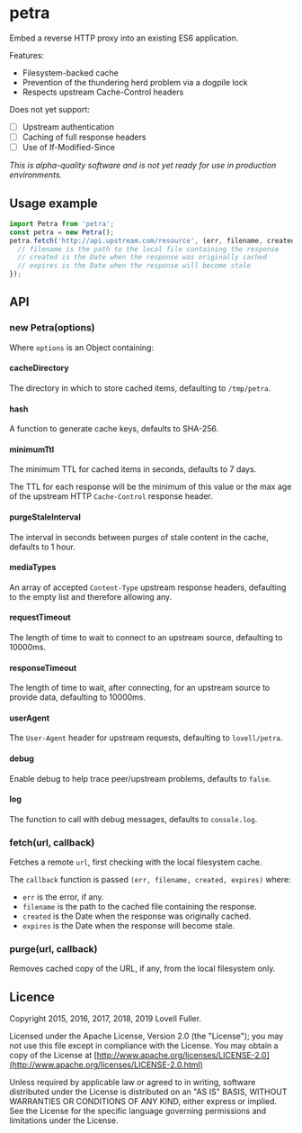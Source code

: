 # petra

Embed a reverse HTTP proxy into an existing ES6 application.

Features:

- Filesystem-backed cache
- Prevention of the thundering herd problem via a dogpile lock
- Respects upstream Cache-Control headers

Does not yet support:

- [ ] Upstream authentication
- [ ] Caching of full response headers
- [ ] Use of If-Modified-Since

_This is alpha-quality software and is not yet ready for use in production environments._

## Usage example

```javascript
import Petra from 'petra';
const petra = new Petra();
petra.fetch('http://api.upstream.com/resource', (err, filename, created, expires) => {
  // filename is the path to the local file containing the response
  // created is the Date when the response was originally cached
  // expires is the Date when the response will become stale
});
```

## API

### new Petra(options)

Where `options` is an Object containing:

#### cacheDirectory

The directory in which to store cached items, defaulting to `/tmp/petra`.

#### hash

A function to generate cache keys, defaults to SHA-256.

#### minimumTtl

The minimum TTL for cached items in seconds, defaults to 7 days.

The TTL for each response will be the minimum of this value or the max age of the upstream HTTP `Cache-Control` response header.

#### purgeStaleInterval

The interval in seconds between purges of stale content in the cache, defaults to 1 hour.

#### mediaTypes

An array of accepted `Content-Type` upstream response headers, defaulting to the empty list and therefore allowing any.

#### requestTimeout

The length of time to wait to connect to an upstream source, defaulting to 10000ms.

#### responseTimeout

The length of time to wait, after connecting, for an upstream source to provide data, defaulting to 10000ms.

#### userAgent

The `User-Agent` header for upstream requests, defaulting to `lovell/petra`.

#### debug

Enable debug to help trace peer/upstream problems, defaults to `false`.

#### log

The function to call with debug messages, defaults to `console.log`.

### fetch(url, callback)

Fetches a remote `url`, first checking with the local filesystem cache.

The `callback` function is passed `(err, filename, created, expires)` where:

- `err` is the error, if any.
- `filename` is the path to the cached file containing the response.
- `created` is the Date when the response was originally cached.
- `expires` is the Date when the response will become stale.

### purge(url, callback)

Removes cached copy of the URL, if any, from the local filesystem only.

## Licence

Copyright 2015, 2016, 2017, 2018, 2019 Lovell Fuller.

Licensed under the Apache License, Version 2.0 (the "License");
you may not use this file except in compliance with the License.
You may obtain a copy of the License at
[http://www.apache.org/licenses/LICENSE-2.0](http://www.apache.org/licenses/LICENSE-2.0.html)

Unless required by applicable law or agreed to in writing, software
distributed under the License is distributed on an "AS IS" BASIS,
WITHOUT WARRANTIES OR CONDITIONS OF ANY KIND, either express or implied.
See the License for the specific language governing permissions and
limitations under the License.
